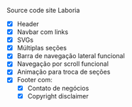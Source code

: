 Source code site Laboria

- [x] Header
- [x] Navbar com links
- [x] SVGs
- [x] Múltiplas seções
- [x] Barra de navegação lateral funcional
- [x] Navegação por scroll funcional
- [x] Animação para troca de seções
- [x] Footer com:
  - [x] Contato de negócios
  - [x] Copyright disclaimer
